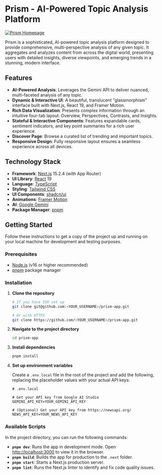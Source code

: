 # Prism - AI-Powered Topic Analysis Platform

[![Prism Homepage](https://raw.githubusercontent.com/user-attachments/assets/19b51887-b363-494b-9494-f25b2909f298)](https://prism-app-nine.vercel.app/)

Prism is a sophisticated, AI-powered topic analysis platform designed to provide comprehensive, multi-perspective analysis of any given topic. It aggregates and analyzes content from across the digital world, presenting users with detailed insights, diverse viewpoints, and emerging trends in a stunning, modern interface.

## Features

- **AI-Powered Analysis**: Leverages the Gemini API to deliver nuanced, multi-faceted analysis of any topic.
- **Dynamic & Interactive UI**: A beautiful, translucent "glassmorphism" interface built with Next.js, React 19, and Framer Motion.
- **Rich Data Visualization**: Presents complex information through an intuitive four-tab layout: Overview, Perspectives, Contrasts, and Insights.
- **Stateful & Interactive Components**: Features expandable cards, sentiment indicators, and key point summaries for a rich user experience.
- **Discover Page**: Browse a curated list of trending and important topics.
- **Responsive Design**: Fully responsive layout ensures a seamless experience across all devices.

## Technology Stack

- **Framework**: [Next.js](https://nextjs.org/) 15.2.4 (with App Router)
- **UI Library**: [React](https://react.dev/) 19
- **Language**: [TypeScript](https://www.typescriptlang.org/)
- **Styling**: [Tailwind CSS](https://tailwindcss.com/)
- **UI Components**: [shadcn/ui](https://ui.shadcn.com/)
- **Animations**: [Framer Motion](https://www.framer.com/motion/)
- **AI**: [Google Gemini](https://ai.google.dev/)
- **Package Manager**: [pnpm](https://pnpm.io/)

## Getting Started

Follow these instructions to get a copy of the project up and running on your local machine for development and testing purposes.

### Prerequisites

- [Node.js](https://nodejs.org/en/) (v16 or higher recommended)
- [pnpm](https://pnpm.io/installation) package manager

### Installation

1.  **Clone the repository**
    ```sh
    # If you have SSH set up
    git clone git@github.com:<YOUR_USERNAME>/prism-app.git

    # Or with HTTPS
    git clone https://github.com/<YOUR_USERNAME>/prism-app.git
    ```

2.  **Navigate to the project directory**
    ```sh
    cd prism-app
    ```

3.  **Install dependencies**
    ```sh
    pnpm install
    ```

4.  **Set up environment variables**

    Create a `.env.local` file in the root of the project and add the following, replacing the placeholder values with your actual API keys:

    ```env
    # .env.local

    # Get your API key from Google AI Studio
    GEMINI_API_KEY=YOUR_GEMINI_API_KEY

    # (Optional) Get your API key from https://newsapi.org/
    NEWS_API_KEY=YOUR_NEWS_API_KEY
    ```

### Available Scripts

In the project directory, you can run the following commands:

- **`pnpm dev`**: Runs the app in development mode. Open [http://localhost:3000](http://localhost:3000) to view it in the browser.
- **`pnpm build`**: Builds the app for production to the `.next` folder.
- **`pnpm start`**: Starts a Next.js production server.
- **`pnpm lint`**: Runs the Next.js linter to identify and fix code quality issues. 
